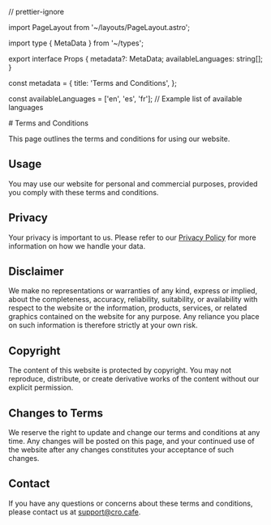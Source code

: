 // prettier-ignore

import PageLayout from '~/layouts/PageLayout.astro';

import type { MetaData } from '~/types';

export interface Props {
metadata?: MetaData;
availableLanguages: string[];
}

const metadata = {
title: 'Terms and Conditions',
};

const availableLanguages = ['en', 'es', 'fr']; // Example list of available languages

<PageLayout metadata={metadata} availableLanguages={availableLanguages}>
  # Terms and Conditions

This page outlines the terms and conditions for using our website.

## Usage

You may use our website for personal and commercial purposes, provided you comply with these terms and conditions.

## Privacy

Your privacy is important to us. Please refer to our [Privacy Policy](/privacy) for more information on how we handle your data.

## Disclaimer

We make no representations or warranties of any kind, express or implied, about the completeness, accuracy, reliability, suitability, or availability with respect to the website or the information, products, services, or related graphics contained on the website for any purpose. Any reliance you place on such information is therefore strictly at your own risk.

## Copyright

The content of this website is protected by copyright. You may not reproduce, distribute, or create derivative works of the content without our explicit permission.

## Changes to Terms

We reserve the right to update and change our terms and conditions at any time. Any changes will be posted on this page, and your continued use of the website after any changes constitutes your acceptance of such changes.

## Contact

If you have any questions or concerns about these terms and conditions, please contact us at [support@cro.cafe](mailto:support@cro.cafe).
</PageLayout>
